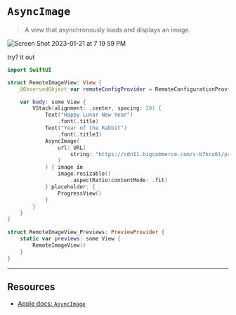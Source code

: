 # `AsyncImage`

> A view that asynchronously loads and displays an image.

![Screen Shot 2023-01-21 at 7 19 59 PM](https://user-images.githubusercontent.com/1819208/213895100-e628e7b9-c540-4db4-955f-cd216f902055.png)


try? it out

```swift
import SwiftUI

struct RemoteImageView: View {
    @ObservedObject var remoteConfigProvider = RemoteConfigurationProvider()

    var body: some View {
        VStack(alignment: .center, spacing: 20) {
            Text("Happy Lunar New Year")
                .font(.title)
            Text("Year of the Rabbit")
                .font(.title3)
            AsyncImage(
                url: URL(
                    string: "https://cdn11.bigcommerce.com/s-b7kra6t/product_images/uploaded_images/deskr1pnthbdnz7wk7ma5p7qah7g2dlqkkygd6fk.jpeg"
                )
            ) { image in
                image.resizable()
                    .aspectRatio(contentMode: .fit)
            } placeholder: {
                ProgressView()
            }
        }
    }
}

struct RemoteImageView_Previews: PreviewProvider {
    static var previews: some View {
        RemoteImageView()
    }
}
```

***

## Resources

* [Apple docs: `AsyncImage`](https://developer.apple.com/documentation/swiftui/asyncimage)
